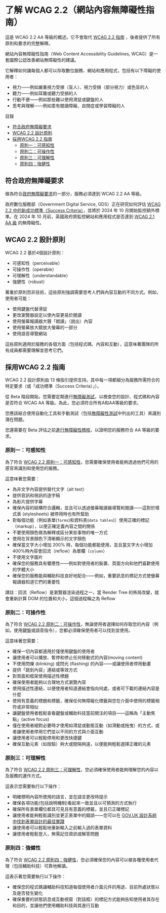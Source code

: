 # 了解 WCAG 2.2（網站內容無障礙性指南）

這是 WCAG 2.2 AA 等級的概述。它不會取代 [WCAG 2.2 指南](https://www.w3.org/TR/WCAG22/) ，後者提供了所有原則和要求的完整解釋。

網站內容無障礙性指南（Web Content Accessibility Guidelines, WCAG）是一套國際公認改善網站無障礙性的建議。

它解釋如何讓每個人都可以存取數位服務、網站和應用程式，包括有以下障礙的使用者：

- 視力——例如嚴重視力受損（盲人）、視力受損（部分視力）或色盲的人
- 聽力——例如耳聾或聽力受損的人
- 行動不便——例如那些難以使用滑鼠或鍵盤的人
- 思考與理解——例如患有閱讀障礙、自閉症或學習障礙的人

目錄

 - [符合政府無障礙要求](#符合政府無障礙要求)
 - [WCAG 2.2 設計原則](#wcag-22-設計原則)
 - [採用WCAG 2.2 指南](#採用wcag-22-指南)
    - [原則一：可感知性](#原則一可感知性)
    - [原則二：可操作性](#原則二可操作性)
    - [原則三：可理解性](#原則三可理解性)
    - [原則四：強健性](#原則四強健性)

## 符合政府無障礙要求

做為符合[政府無障礙要求](./making-your-service-accessible-an-introduction.md)的一部分，服務必須達到 WCAG 2.2 AA 等級。

政府數位服務部（Government Digital Service, GDS）正在研究如何評估 [WCAG 2.2 中的新成功標準（Success Criteria）](https://www.w3.org/TR/WCAG22/)，並將於 2024 年 10 月開始監控額外標準。在 2024 年 10 月前，英國政府將監控網站和應用程式是否達到 [WCAG 2.1 AA 級](https://www.w3.org/TR/WCAG21/) 的無障礙性。

## WCAG 2.2 設計原則

WCAG 2.2 基於4個設計原則：

- 可感知性（perceivable）
- 可操作性（operable）
- 可理解性（understandable）
- 強健性（robust）

著重於原則而非技術，這些原則強調需要思考人們與內容互動的不同方式。例如，使用者可能：

- 使用鍵盤代替滑鼠
- 更改瀏覽器設定以使內容更易於閱讀
- 使用螢幕報讀器大聲「朗讀」（說出）內容
- 使用螢幕放大鏡放大螢幕的一部分
- 使用語音導覽網站

這些原則適用於服務的各個方面（包括程式碼、內容和互動），這意味著團隊的所有成員都需要理解並思考它們。

## 採用WCAG 2.2 指南

WCAG 2.2 設計原則由 13 條指引提供支持。其中每一項都細分為服務所需符合的特定要求（或「成功標準（Success Criteria）」）。

從 Beta 階段開始，您需要定期進行[無障礙測試](https://www.gov.uk/service-manual/technology/testing-for-accessibility)，以檢查您的設計、程式碼和內容是否符合 WCAG AA 等級。為此，您必須符合所有A和AA等級的要求。

您應該結合使用自動化工具和手動測試（包括[無障礙性測試](../accessbility/testing-for-accessibility.md)中列出的工具）來識別潛在問題。

您還需要在 Beta 評估之前[進行無障礙性稽核](./making-your-service-accessible-an-introduction.md)，以證明您的服務符合 AA 等級的要求。

### 原則一：可感知性

為了符合 [WCAG 2.2 原則一：可感知性](https://www.w3.org/TR/WCAG22/#perceivable)，您需要確保使用者能夠透過他們可用的感官來識別和使用您的服務。

這意味著您需要：

- 為非文字內容提供替代文字（alt text）
- 提供音訊和視訊的逐字稿
- 為影片提供字幕
- 確保內容的結構符合邏輯，並且可以透過螢幕報讀器導覽和閱讀——這對於樣式表 (stylesheets) 被停用時也有所幫助
- 對每個功能（例如表單(`forms`)和資料表(`data tables`)）使用正確的標記（markup），以便正確定義內容之間的關係
- 不要使用顏色做為解釋或區分某些事物的唯一方式
- 使用在背景顏色下清晰顯示的文字顏色
- 確保當文字大小增加 200% 時，每個功能都能使用，並且當文字大小增加 400%時內容會回流（reflow）為單欄（`column`）
- 不使用文字圖片
- 確保您的服務具有響應性——例如對使用者的裝置、頁面方向和他們喜歡使用的字體大小
- 確保您的服務能與輔助科技良好地配合——例如，重要訊息的標記方式使螢幕報讀器知道它們的重要性

譯註：回流（Reflow）是瀏覽器渲染過程之一，當 Render Tree 的佈局改變，就會重新計算 DOM 的位置和大小，這個過程稱之為 Reflow

### 原則二：可操作性

為了符合 [WCAG 2.2 原則二：可操作性](https://www.w3.org/TR/WCAG22/#operable)，無論使用者選擇如何存取您的內容（例如，使用鍵盤或語音指令），您都必須確保使用者可以找到並使用。

這意味著您需要：

- 確保一切內容都適用於僅使用鍵盤的使用者
- 讓使用者可以播放、暫停和停止任何移動式的內容(moving content)
- 不使用閃爍 (blinking) 或閃光 (flashing) 的內容——或讓使用者停用動畫
- 提供「跳到內容」連結或等效方式
- 對頁面和框架使用描述性標題
- 確保使用者能夠以合理地方式瀏覽內容
- 使用描述性連結，以便使用者知道連結會指向何處，或者可下載的連結內容是什麼
- 使用有意義的標題和標籤，確保任何無障礙化標籤與您在介面中使用的標籤相符或非常相似
- 讓鍵盤使用者輕鬆查看鍵盤或輔助科技當前關注的項目——這稱為「主動焦點」(active focus)
- 僅在使用者絕對必要時才使用如滑鼠或動態互動（如滑動或拖曳）的方式，或者讓使用者停用它們並以不同的方式與介面互動
- 讓使用者可以輕鬆停用和更改快捷鍵
- 確保互動元素（如按鈕）夠大或間隔夠遠，以便能夠輕鬆選擇正確的元素

### 原則三：可理解性

為了符合 [WCAG 2.2 原則三：可理解性](https://www.w3.org/TR/WCAG22/#understandable)，您必須確保使用者能夠理解您的內容以及服務的運作方式。

這表示您需要執行以下操作：

- 明確標明內容所使用的語言，並在語言更改時提示
- 確保各項功能(包括說明機制)看起來一致並且以可預測的方式執行
- 確保所有表單欄位都具可見且有意義的標籤，並且已正確標記
- 讓使用者能夠輕鬆識別並更正表單中的錯誤——您可以在 [GOV.UK 設計系統中找到表單設計的最佳實踐](https://design-system.service.gov.uk/)
- 讓使用者可以輕鬆地重新輸入之前輸入過的表單資料
- 讓使用者輕鬆登入，無需記住資訊或解答問題

### 原則四：強健性

為了符合 [WCAG 2.2 原則四：強健性](https://www.w3.org/TR/WCAG22/#robust)，您必須確保您的內容可以被各種使用者代理（包括輔助科技）可靠地解讀。

這表示著您需要執行以下操作：

- 確保您的程式碼讓輔助科技知道每個使用者介面元件的用途、目前所處狀態以及是否發生變化
- 確保重要的狀態訊息或互動視窗（對話框）的標記方式能夠告知使用者其存在和目的，並讓他們使用輔助科技與其進行互動
